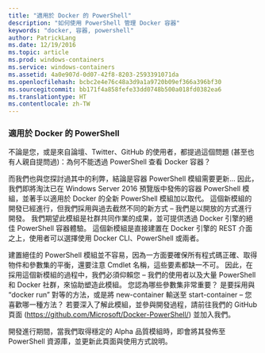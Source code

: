 ```yaml
---
title: "適用於 Docker 的 PowerShell"
description: "如何使用 PowerShell 管理 Docker 容器"
keywords: "docker, 容器, powershell"
author: PatrickLang
ms.date: 12/19/2016
ms.topic: article
ms.prod: windows-containers
ms.service: windows-containers
ms.assetid: 4a0e907d-0d07-42f8-8203-2593391071da
ms.openlocfilehash: bcbc2e4e76c48a3d9a1a9720b09ef366a396bf30
ms.sourcegitcommit: bb171f4a858fefe33dd0748b500a018fd0382ea6
ms.translationtype: HT
ms.contentlocale: zh-TW
---
```

### <a name="powershell-for-docker"></a>適用於 Docker 的 PowerShell

不論是您，或是來自論壇、Twitter、GitHub 的使用者，都提過這個問題 (甚至也有人親自提問過)：為何不能透過 PowerShell 查看 Docker 容器？ 

而我們也與您探討過其中的利弊，結論是容器 PowerShell 模組需要更新… 因此，我們即將淘汰已在 Windows Server 2016 預覽版中發佈的容器 PowerShell 模組，並著手以適用於 Docker 的全新 PowerShell 模組加以取代。  這個新模組的開發已經進行，但我們採用與過去截然不同的新方式 – 我們是以開放的方式進行開發。  我們期望此模組是社群共同作業的成果，並可提供透過 Docker 引擎的絕佳 PowerShell 容器體驗。  這個新模組是直接建置在 Docker 引擎的 REST 介面之上，使用者可以選擇使用 Docker CLI、PowerShell 或兩者。

建置絕佳的 PowerShell 模組並不容易，因為一方面要確保所有程式碼正確、取得物件和參數集的平衡，還要注意 Cmdlet 名稱，這些要素都缺一不可。  因此，在採用這個新模組的過程中，我們必須仰賴您 – 我們的使用者以及大量 PowerShell 和 Docker 社群，來協助塑造此模組。  您認為哪些參數集非常重要？  是要採用與 “docker run” 對等的方法，或是將 new-container 輸送至 start-container – 您喜歡哪一種方法？  若要深入了解此模組，並參與開發過程，請前往我們的 GitHub 頁面 (https://github.com/Microsoft/Docker-PowerShell/) 並加入我們。

開發進行期間，當我們取得穩定的 Alpha 品質模組時，即會將其發佈至 PowerShell 資源庫，並更新此頁面與使用方式說明。
